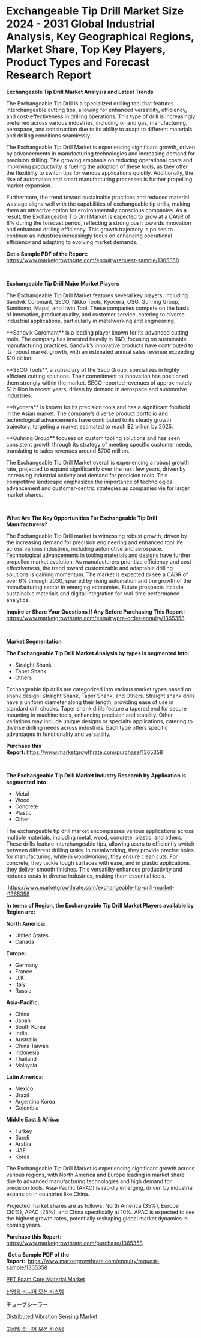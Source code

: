 <p><h1>Exchangeable Tip Drill Market Size 2024 - 2031 Global Industrial Analysis, Key Geographical Regions, Market Share, Top Key Players, Product Types and Forecast Research Report</h1></p><p><strong>Exchangeable Tip Drill Market Analysis and Latest Trends</strong></p>
<p><p>The Exchangeable Tip Drill is a specialized drilling tool that features interchangeable cutting tips, allowing for enhanced versatility, efficiency, and cost-effectiveness in drilling operations. This type of drill is increasingly preferred across various industries, including oil and gas, manufacturing, aerospace, and construction due to its ability to adapt to different materials and drilling conditions seamlessly.</p><p>The Exchangeable Tip Drill Market is experiencing significant growth, driven by advancements in manufacturing technologies and increasing demand for precision drilling. The growing emphasis on reducing operational costs and improving productivity is fueling the adoption of these tools, as they offer the flexibility to switch tips for various applications quickly. Additionally, the rise of automation and smart manufacturing processes is further propelling market expansion.</p><p>Furthermore, the trend toward sustainable practices and reduced material wastage aligns well with the capabilities of exchangeable tip drills, making them an attractive option for environmentally conscious companies. As a result, the Exchangeable Tip Drill Market is expected to grow at a CAGR of 8% during the forecast period, reflecting a strong push towards innovation and enhanced drilling efficiency. This growth trajectory is poised to continue as industries increasingly focus on enhancing operational efficiency and adapting to evolving market demands.</p></p>
<p><strong>Get a Sample PDF of the Report:&nbsp;</strong> <a href="https://www.marketgrowthrate.com/enquiry/request-sample/1365358">https://www.marketgrowthrate.com/enquiry/request-sample/1365358</a></p>
<p>&nbsp;</p>
<p><strong>Exchangeable Tip Drill Major Market Players</strong></p>
<p><p>The Exchangeable Tip Drill Market features several key players, including Sandvik Coromant, SECO, Nikko Tools, Kyocera, OSG, Guhring Group, Sumitomo, Mapal, and Irwin Tool. These companies compete on the basis of innovation, product quality, and customer service, catering to diverse industrial applications, particularly in metalworking and engineering.</p><p>**Sandvik Coromant** is a leading player known for its advanced cutting tools. The company has invested heavily in R&D, focusing on sustainable manufacturing practices. Sandvik’s innovative products have contributed to its robust market growth, with an estimated annual sales revenue exceeding $10 billion.</p><p>**SECO Tools**, a subsidiary of the Seco Group, specializes in highly efficient cutting solutions. Their commitment to innovation has positioned them strongly within the market. SECO reported revenues of approximately $1 billion in recent years, driven by demand in aerospace and automotive industries.</p><p>**Kyocera** is known for its precision tools and has a significant foothold in the Asian market. The company’s diverse product portfolio and technological advancements have contributed to its steady growth trajectory, targeting a market estimated to reach $2 billion by 2025.</p><p>**Guhring Group** focuses on custom tooling solutions and has seen consistent growth through its strategy of meeting specific customer needs, translating to sales revenues around $700 million.</p><p>The Exchangeable Tip Drill Market overall is experiencing a robust growth rate, projected to expand significantly over the next few years, driven by increasing industrial activity and demand for precision tools. This competitive landscape emphasizes the importance of technological advancement and customer-centric strategies as companies vie for larger market shares.</p></p>
<p>&nbsp;</p>
<p><strong>What Are The Key Opportunities For Exchangeable Tip Drill Manufacturers?</strong></p>
<p><p>The Exchangeable Tip Drill market is witnessing robust growth, driven by the increasing demand for precision engineering and enhanced tool life across various industries, including automotive and aerospace. Technological advancements in tooling materials and designs have further propelled market evolution. As manufacturers prioritize efficiency and cost-effectiveness, the trend toward customizable and adaptable drilling solutions is gaining momentum. The market is expected to see a CAGR of over 6% through 2030, spurred by rising automation and the growth of the manufacturing sector in emerging economies. Future prospects include sustainable materials and digital integration for real-time performance analytics.</p></p>
<p><strong>Inquire or Share Your Questions If Any Before Purchasing This Report:</strong> <a href="https://www.marketgrowthrate.com/enquiry/pre-order-enquiry/1365358">https://www.marketgrowthrate.com/enquiry/pre-order-enquiry/1365358</a></p>
<p>&nbsp;</p>
<p><strong>Market Segmentation</strong></p>
<p><strong>The Exchangeable Tip Drill Market Analysis by types is segmented into:</strong></p>
<p><ul><li>Straight Shank</li><li>Taper Shank</li><li>Others</li></ul></p>
<p><p>Exchangeable tip drills are categorized into various market types based on shank design: Straight Shank, Taper Shank, and Others. Straight shank drills have a uniform diameter along their length, providing ease of use in standard drill chucks. Taper shank drills feature a tapered end for secure mounting in machine tools, enhancing precision and stability. Other variations may include unique designs or specialty applications, catering to diverse drilling needs across industries. Each type offers specific advantages in functionality and versatility.</p></p>
<p><strong>Purchase this Report:&nbsp;</strong><a href="https://www.marketgrowthrate.com/purchase/1365358">https://www.marketgrowthrate.com/purchase/1365358</a></p>
<p>&nbsp;</p>
<p><strong>The Exchangeable Tip Drill Market Industry Research by Application is segmented into:</strong></p>
<p><ul><li>Metal</li><li>Wood</li><li>Concrete</li><li>Plastic</li><li>Other</li></ul></p>
<p><p>The exchangeable tip drill market encompasses various applications across multiple materials, including metal, wood, concrete, plastic, and others. These drills feature interchangeable tips, allowing users to efficiently switch between different drilling tasks. In metalworking, they provide precise holes for manufacturing, while in woodworking, they ensure clean cuts. For concrete, they tackle tough surfaces with ease, and in plastic applications, they deliver smooth finishes. This versatility enhances productivity and reduces costs in diverse industries, making them essential tools.</p></p>
<p><a href="https://www.marketgrowthrate.com/exchangeable-tip-drill-market-r1365358">&nbsp;https://www.marketgrowthrate.com/exchangeable-tip-drill-market-r1365358</a></p>
<p><strong>In terms of Region, the Exchangeable Tip Drill Market Players available by Region are:</strong></p>
<p>
    <p> <strong> North America: </strong>
        <ul>
            <li>United States</li>
            <li>Canada</li>
        </ul>
        </p> 
    <p> <strong> Europe: </strong>
        <ul>
            <li>Germany</li>
            <li>France</li>
            <li>U.K.</li>
            <li>Italy</li>
            <li>Russia</li>
        </ul>
        </p> 
    <p> <strong> Asia-Pacific: </strong>
        <ul>
            <li>China</li>
            <li>Japan</li>
            <li>South Korea</li>
            <li>India</li>
            <li>Australia</li>
            <li>China Taiwan</li>
            <li>Indonesia</li>
            <li>Thailand</li>
            <li>Malaysia</li>
        </ul>
        </p> 
    <p> <strong> Latin America: </strong>
        <ul>
            <li>Mexico</li>
            <li>Brazil</li>
            <li>Argentina Korea</li>
            <li>Colombia</li>
        </ul>
        </p> 
    <p> <strong> Middle East & Africa: </strong>
        <ul>
            <li>Turkey</li>
            <li>Saudi</li>
            <li>Arabia</li>
            <li>UAE</li>
            <li>Korea</li>
        </ul>
    </p>
    </p>
<p><p>The Exchangeable Tip Drill Market is experiencing significant growth across various regions, with North America and Europe leading in market share due to advanced manufacturing technologies and high demand for precision tools. Asia-Pacific (APAC) is rapidly emerging, driven by industrial expansion in countries like China. </p><p>Projected market shares are as follows: North America (35%), Europe (30%), APAC (25%), and China specifically at 10%. APAC is expected to see the highest growth rates, potentially reshaping global market dynamics in coming years.</p></p>
<p><strong>Purchase this Report: </strong><a href="https://www.marketgrowthrate.com/purchase/1365358">https://www.marketgrowthrate.com/purchase/1365358</a></p>
<p>&nbsp;<strong>Get a Sample PDF of the Report:&nbsp;&nbsp;</strong><a href="https://www.marketgrowthrate.com/enquiry/request-sample/1365358">https://www.marketgrowthrate.com/enquiry/request-sample/1365358</a></p>
<p><strong></strong></p>
<p><p><a href="https://issuu.com/reportprime-2/docs/pet-foam-core-material-market-size-_09f2450c4ff57f">PET Foam Core Material Market</a></p><p><a href="https://medium.com/@alicegalloway22/%EC%8B%9C%EC%9E%A5-%EC%A0%84%EB%A7%9D-%EA%B8%80%EB%A1%9C%EB%B2%8C-%EC%82%B0%EC%97%85-%EC%84%A0%ED%98%95-%EC%9A%B4%EB%8F%99-%EC%8B%9C%EC%8A%A4%ED%85%9C-%EB%8F%99%ED%96%A5-%EB%B0%8F-%EC%98%81%ED%96%A5-%EB%B6%84%EC%84%9D-2024-2031-%EC%9D%91%EC%9A%A9-%EB%B6%84%EC%95%BC%EB%B3%84-%EB%AC%BC%EB%A5%98-%EA%B8%B0%EA%B3%84-%EA%B3%B5%EA%B5%AC-%EB%A1%9C%EB%B4%87-%EB%B0%8F-%EC%9C%A0%ED%98%95%EB%B3%84-%EB%8B%A8%EC%9D%BC-%EC%B6%95-%EC%84%A0%ED%98%95-%EC%9A%B4%EB%8F%99-%EC%8B%9C%EC%8A%A4%ED%85%9C-%EB%8B%A4%EC%B6%95-aceaad44098a">산업용 리니어 모션 시스템</a></p><p><a href="https://medium.com/@lunamoen2008/%E5%9C%B0%E5%9F%9F%E7%9A%84%E3%81%8A%E3%82%88%E3%81%B3%E3%82%B0%E3%83%AD%E3%83%BC%E3%83%90%E3%83%AB%E3%81%AA%E3%83%88%E3%83%AC%E3%83%B3%E3%83%89%E3%81%8C-%E3%83%81%E3%83%A5%E3%83%BC%E3%83%96%E3%82%B7%E3%83%BC%E3%83%A9%E3%83%BC%E5%B8%82%E5%A0%B4%E3%82%922024%E5%B9%B4%E3%81%8B%E3%82%892031%E5%B9%B4%E3%81%AB%E3%81%8B%E3%81%91%E3%81%A6%E3%81%A9%E3%81%AE%E3%82%88%E3%81%86%E3%81%AB%E5%BD%A2%E6%88%90%E3%81%97%E3%81%A6%E3%81%84%E3%82%8B%E3%81%8B-203e12b70f1b">チューブシーラー</a></p><p><a href="https://www.linkedin.com/pulse/global-distributed-vibration-sensing-market-size-expected-experience-xbdec?trackingId=TYvQjyViR1OAFdDis0%2B3Rg%3D%3D">Distributed Vibration Sensing Market</a></p><p><a href="https://medium.com/@alicegalloway22/%EA%B3%A0%EC%A0%95%EB%B0%80-%EC%84%A0%ED%98%95-%EB%AA%A8%EC%85%98-%EC%8B%9C%EC%8A%A4%ED%85%9C-%EC%82%B0%EC%97%85%EC%97%90-%EB%8C%80%ED%95%9C-%ED%86%B5%EC%B0%B0-%EC%8B%9C%EC%9E%A5-%EC%9E%AC%EB%AC%B4-%EC%83%81%ED%83%9C-%EC%8B%9C%EC%9E%A5-%EA%B7%9C%EB%AA%A8-%EB%B0%8F-2031%EB%85%84%EA%B9%8C%EC%A7%80%EC%9D%98-%EC%88%98%EC%9D%B5-%EB%B6%84%EC%84%9D-ed2e5366090d?postPublishedType=repub">고정밀 리니어 모션 시스템</a></p></p>